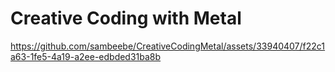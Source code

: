 # Creative Coding with Metal

https://github.com/sambeebe/CreativeCodingMetal/assets/33940407/f22c1a63-1fe5-4a19-a2ee-edbded31ba8b

